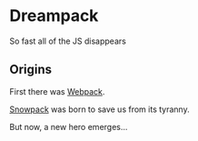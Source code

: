 # Dreampack

So fast all of the JS disappears

## Origins

First there was [Webpack](https://webpack.js.org).

[Snowpack](https://www.snowpack.dev) was born to save us from its tyranny.

But now, a new hero emerges...
